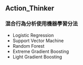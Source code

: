 ## Action_Thinker
### 混合行為分析使用機器學習分法
* Logistic Regression
* Support Vector Machine
* Random Forest
* Extreme Gradient Boosting
* Light Gradient Boosting
